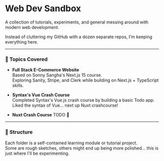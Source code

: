 # Web Dev Sandbox

A collection of tutorials, experiments, and general messing around with modern web development.

Instead of cluttering my GitHub with a dozen separate repos, I'm keeping everything here.

---

### 🧱 Topics Covered

- **Full Stack E-Commerce Website**  
  Based on Sonny Sangha's Next.js 15 course.  
  Exploring Sanity, Stripe, and Clerk while building on Next.js + TypeScript skills.

- **Syntax's Vue Crash Course**  
  Completed Syntax's Vue.js crash course by building a basic Todo app.  
  Liked the syntax of Vue... next up Nuxt crashcourse!

- **Nuxt Crash Course**
  TODO 🚧


---

### 📁 Structure

Each folder is a self-contained learning module or tutorial project.  
Some are rough sketches, others might end up being more polished... this is just where I'll be experimenting.
